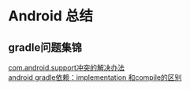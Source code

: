 
# Android 总结

## gradle问题集锦

[com.android.support冲突的解决办法](https://www.jianshu.com/p/1a6c0efde40c)  
[android gradle依赖：implementation 和compile的区别](https://www.jianshu.com/p/872c23589e6e)
